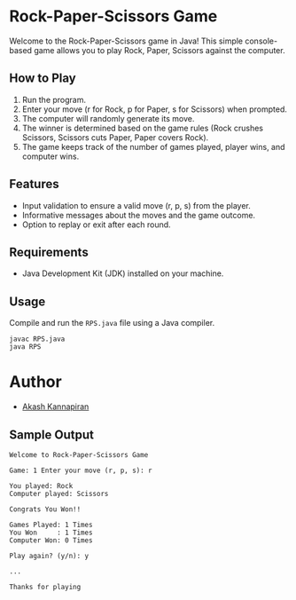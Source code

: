 # Rock-Paper-Scissors Game

Welcome to the Rock-Paper-Scissors game in Java! This simple console-based game allows you to play Rock, Paper, Scissors against the computer.

## How to Play

1. Run the program.
2. Enter your move (r for Rock, p for Paper, s for Scissors) when prompted.
3. The computer will randomly generate its move.
4. The winner is determined based on the game rules (Rock crushes Scissors, Scissors cuts Paper, Paper covers Rock).
5. The game keeps track of the number of games played, player wins, and computer wins.

## Features

- Input validation to ensure a valid move (r, p, s) from the player.
- Informative messages about the moves and the game outcome.
- Option to replay or exit after each round.

## Requirements
- Java Development Kit (JDK) installed on your machine.

## Usage

Compile and run the `RPS.java` file using a Java compiler.

```
javac RPS.java
java RPS
```

# Author

- [Akash Kannapiran](https://www.linkedin.com/in/akashkannapiran/)


## Sample Output
```
Welcome to Rock-Paper-Scissors Game

Game: 1 Enter your move (r, p, s): r

You played: Rock
Computer played: Scissors

Congrats You Won!!

Games Played: 1 Times
You Won     : 1 Times
Computer Won: 0 Times

Play again? (y/n): y

...

Thanks for playing
```
